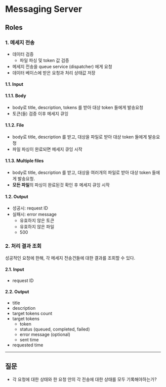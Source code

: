 # Messaging Server

## Roles
### 1. 메세지 전송
- 데이터 검증
  - 파일 파싱 및 token 값 검증
- 메세지 전송을 queue service (dispatcher) 에게 요청
- 데이터 베이스에 받은 요청과 처리 상태값 저장

#### 1.1. Input

#### 1.1.1. Body
- body로 title, description, tokens 를 받아 대상 token 들에게 발송요청
- 토큰(들) 검증 이후 메세지 큐잉

#### 1.1.2. File
- body로 title, description 를 받고, 대상을 파일로 받아 대상 token 들에게 발송요청
- 파일 파싱이 완료되면 메세지 큐잉 시작

#### 1.1.3. Multiple files
- body로 title, description 를 받고, 대상을 여러개의 파일로 받아 대상 token 들에게 발송요청. 
- **모든 파일**의 파싱이 완료된것 확인 후 메세지 큐잉 시작

#### 1.2. Output
- 성공시: request ID
- 실패시: error message
  - 유효하지 않은 토큰
  - 유효하지 않은 파일
  - 500


### 2. 처리 결과 조회
성공적인 요청에 한해, 각 메세지 전송건들에 대한 결과를 조회할 수 있다.

#### 2.1. Input
- request ID

#### 2.2. Output
- title
- description
- target tokens count
- target tokens
  - token
  - status (queued, completed, failed)
  - error message (optional)
  - sent time
- requested time




---

## 질문

- 각 요청에 대한 상태와 한 요청 안의 각 전송에 대한 상태를 모두 기록해야하는가?